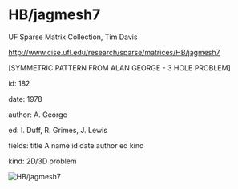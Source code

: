 # HB/jagmesh7

 UF Sparse Matrix Collection, Tim Davis

 http://www.cise.ufl.edu/research/sparse/matrices/HB/jagmesh7

 [SYMMETRIC PATTERN FROM ALAN GEORGE - 3 HOLE PROBLEM]

 id: 182

 date: 1978

 author: A. George

 ed: I. Duff, R. Grimes, J. Lewis

 fields: title A name id date author ed kind

 kind: 2D/3D problem

![HB/jagmesh7](http://www2.research.att.com/~yifanhu/GALLERY/GRAPHS/GIF_SMALL/HB@jagmesh7.gif)